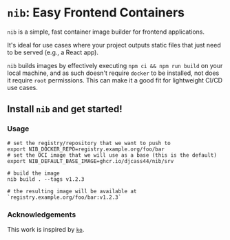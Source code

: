 # `nib`: Easy Frontend Containers

`nib` is a simple, fast container image builder for frontend applications.

It's ideal for use cases where your project outputs static files that just need to be served (e.g., a React app).

`nib` builds images by effectively executing `npm ci && npm run build` on your local machine, and as such doesn't require `docker` to be installed, not does it require `root` permissions.
This can make it a good fit for lightweight CI/CD use cases.

## Install `nib` and get started!

### Usage

```shell
# set the registry/repository that we want to push to
export NIB_DOCKER_REPO=registry.example.org/foo/bar
# set the OCI image that we will use as a base (this is the default)
export NIB_DEFAULT_BASE_IMAGE=ghcr.io/djcass44/nib/srv

# build the image
nib build . --tags v1.2.3

# the resulting image will be available at `registry.example.org/foo/bar:v1.2.3`
```

### Acknowledgements

This work is inspired by [`ko`](https://github.com/ko-build/ko).
